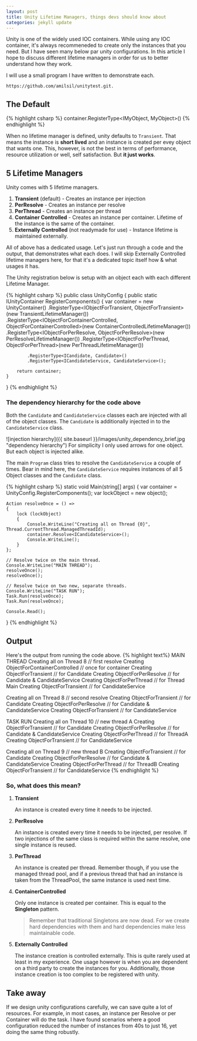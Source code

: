 ```yaml
---
layout: post
title: Unity Lifetime Managers, things devs should know about
categories: jekyll update
---
```


Unity is one of the widely used IOC containers. While using any IOC container, it's always recommeneded to create only the instances that you need. But I have seen many below par unity configurations. In this article I hope to discuss different lifetime managers in order for us to better understand how they work.

I will use a small program I have written to demonstrate each.

    https://github.com/amilsil/unitytest.git.


## The Default

{% highlight csharp %}
container.RegisterType<IMyObject, MyObject>()
{% endhighlight %}

When no lifetime manager is defined, unity defaults to `Transient`. That means the instance is **short lived** and an instance is created per evey object that wants one. This, however, is not the best in terms of performance, resource utilization or well, self satisfaction. But **it just works**. 


## 5 Lifetime Managers
Unity comes with 5 lifetime managers. 

1. **Transient** (default) - Creates an instance per injection
3. **PerResolve** - Creates an instance per resolve
4. **PerThread** - Creates an instance per thread
2. **Container Controlled** - Creates an instance per container. Lifetime of the instance is the same of the container.
5. **Externally Controlled** (not readymade for use) - Instance lifetime is maintained externally.

All of above has a dedicated usage. Let's just run through a code and the output, that demonstrates what each does. I will skip Externally Controlled lifetime managers here, for that it's a dedicated topic itself how & what usages it has.

The Unity registration below is setup with an object each with each different Lifetime Manager. 

{% highlight csharp %}
public class UnityConfig
{
    public static IUnityContainer RegisterComponents()
    {
        var container = new UnityContainer()
            .RegisterType<IObjectForTransient, ObjectForTransient>(new TransientLifetimeManager())
            .RegisterType<IObjectForContainerControlled, ObjectForContainerControlled>(new ContainerControlledLifetimeManager())
            .RegisterType<IObjectForPerResolve, ObjectForPerResolve>(new PerResolveLifetimeManager())
            .RegisterType<IObjectForPerThread, ObjectForPerThread>(new PerThreadLifetimeManager())

            .RegisterType<ICandidate, Candidate>()
            .RegisterType<ICandidateService, CandidateService>();

        return container;
    }
}
{% endhighlight %}

### The dependency hierarchy for the code above

Both the `Candidate` and `CandidateService` classes each are injected with all of the object classes. The `Candidate` is additionally injected in to the `CandidateService` class.

![injection hierarchy]({{ site.baseurl }}/images/unity_dependency_brief.jpg "dependency hierarchy")
For simplicity I only used arrows for one object. But each object is injected alike.

The main `Program` class tries to resolve the `CandidateService` a couple of times. Bear in mind here, the `CandidateService` requires instances of all 5 Object classes and the `Candidate` class.

{% highlight csharp %}
static void Main(string[] args)
{
    var container = UnityConfig.RegisterComponents();
    var lockObject = new object();

    Action resolveOnce = () =>
    {
        lock (lockObject)
        {
            Console.WriteLine("Creating all on Thread {0}", Thread.CurrentThread.ManagedThreadId);
            container.Resolve<ICandidateService>();
            Console.WriteLine();
        }
    };

    // Resolve twice on the main thread.
    Console.WriteLine("MAIN THREAD");
    resolveOnce();
    resolveOnce();

    // Resolve twice on two new, separate threads.
    Console.WriteLine("TASK RUN");
    Task.Run(resolveOnce);
    Task.Run(resolveOnce);

    Console.Read();
}
{% endhighlight %}

## Output
Here's the output from running the code above.
{% highlight text%}
MAIN THREAD 
Creating all on Thread 8 
// first resolve
Creating ObjectForContainerControlled // once for container
Creating ObjectForTransient // for Candidate
Creating ObjectForPerResolve // for Candidate & CandidateService
Creating ObjectForPerThread // for Thread Main
Creating ObjectForTransient // for CandidateService

Creating all on Thread 8
// second resolve 
Creating ObjectForTransient // for Candidate
Creating ObjectForPerResolve // for Candidate & CandidateService
Creating ObjectForTransient // for CandidateService

TASK RUN 
Creating all on Thread 10 
// new thread A
Creating ObjectForTransient // for Candidate
Creating ObjectForPerResolve // for Candidate & CandidateService
Creating ObjectForPerThread // for ThreadA
Creating ObjectForTransient // for CandidateService

Creating all on Thread 9 
// new thread B
Creating ObjectForTransient // for Candidate
Creating ObjectForPerResolve // for Candidate & CandidateService
Creating ObjectForPerThread // for ThreadB
Creating ObjectForTransient // for CandidateService
{% endhighlight %}

### So, what does this mean?
1. **Transient**

    An instance is created every time it needs to be injected. 
3. **PerResolve**

    An instance is created every time it needs to be injected, per resolve. If two injections of the same class is required within the same resolve, one single instance is reused.
4. **PerThread**

    An instance is created per thread. Remember though, if you use the managed thread pool, and if a previous thread that had an instance is taken from the ThreadPool, the same instance is used next time.
2. **ContainerControlled**

    Only one instance is created per container. This is equal to the **Singleton** pattern.

    >   Remember that traditional Singletons are now dead. For we create hard dependencies with them and hard dependencies make less maintainable code.
5. **Externally Controlled**

    The instance creation is controlled externally. This is quite rarely used at least in my experience. One usage however is when you are dependent on a third party to create the instances for you. Additionally, those instance creation is too complex to be registered with unity.

## Take away
If we design unity configurations carefully, we can save quite a lot of resources. For example, in most cases, an instance per Resolve or per Container will do the task. I have found scenarios where a good configuration reduced the number of instances from 40s to just 16, yet doing the same thing robustly.
